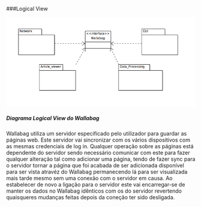 ###Logical View

![Process View diagram](https://github.com/Joao-up201000385/android-app/blob/master/ESOF-docs/Diagramas/LogicalView.png)
##### Diagrama Logical View  do Wallabag

Wallabag utiliza um servidor especificado pelo utilizador para guardar as páginas web. Este servidor vai sincronizar com os vários dispositivos com as mesmas credenciais de log in. Qualquer operação sobre as páginas está dependente do servidor sendo necessário comunicar com este para fazer qualquer alteração tal como adicionar uma página, tendo de fazer sync para o servidor tornar a página que foi acabada de ser adicionada disponível para ser vista atravéz do Wallabag permanecendo lá para ser visualizada mais tarde mesmo sem uma conexão com o servidor em causa. Ao estabelecer de novo a ligação para o servidor este vai encarregar-se de manter os dados no Wallabag idênticos com os do servidor revertendo quaisqueres mudanças feitas depois da coneção ter sido desligada.
